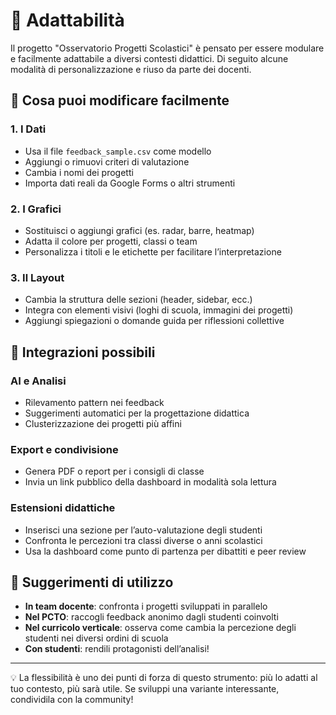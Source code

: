 

# 🔁 Adattabilità

Il progetto "Osservatorio Progetti Scolastici" è pensato per essere modulare e facilmente adattabile a diversi contesti didattici. Di seguito alcune modalità di personalizzazione e riuso da parte dei docenti.

## 🧩 Cosa puoi modificare facilmente

### 1. I Dati
- Usa il file `feedback_sample.csv` come modello
- Aggiungi o rimuovi criteri di valutazione
- Cambia i nomi dei progetti
- Importa dati reali da Google Forms o altri strumenti

### 2. I Grafici
- Sostituisci o aggiungi grafici (es. radar, barre, heatmap)
- Adatta il colore per progetti, classi o team
- Personalizza i titoli e le etichette per facilitare l’interpretazione

### 3. Il Layout
- Cambia la struttura delle sezioni (header, sidebar, ecc.)
- Integra con elementi visivi (loghi di scuola, immagini dei progetti)
- Aggiungi spiegazioni o domande guida per riflessioni collettive

## 🤖 Integrazioni possibili

### AI e Analisi
- Rilevamento pattern nei feedback
- Suggerimenti automatici per la progettazione didattica
- Clusterizzazione dei progetti più affini

### Export e condivisione
- Genera PDF o report per i consigli di classe
- Invia un link pubblico della dashboard in modalità sola lettura

### Estensioni didattiche
- Inserisci una sezione per l’auto-valutazione degli studenti
- Confronta le percezioni tra classi diverse o anni scolastici
- Usa la dashboard come punto di partenza per dibattiti e peer review

## 🧠 Suggerimenti di utilizzo

- **In team docente**: confronta i progetti sviluppati in parallelo
- **Nel PCTO**: raccogli feedback anonimo dagli studenti coinvolti
- **Nel curricolo verticale**: osserva come cambia la percezione degli studenti nei diversi ordini di scuola
- **Con studenti**: rendili protagonisti dell’analisi!

---
💡 La flessibilità è uno dei punti di forza di questo strumento: più lo adatti al tuo contesto, più sarà utile. Se sviluppi una variante interessante, condividila con la community!
